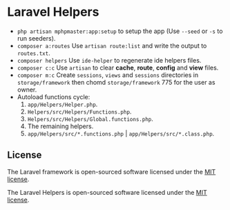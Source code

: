 # Laravel Helpers

- `php artisan mphpmaster:app:setup` to setup the app (Use `--seed` or `-s` to run seeders).
- `composer a:routes` Use `artisan route:list` and write the output to `routes.txt`.
- `composer helpers` Use `ide-helper` to regenerate ide helpers files.
- `composer c:c` Use `artisan` to clear **cache**, **route**, **config** and **view** files.
- `composer m:c` Create `sessions`, `views` and `sessions` directories in `storage/framework` then chomd `storage/framework` 775 for the user as owner.
- Autoload functions cycle:
    1. `app/Helpers/Helper.php`.
    2. `Helpers/src/Helpers/Functions.php`.
    3. `Helpers/src/Helpers/Global.functions.php`.
    4. The remaining helpers.
    5. `app/Helpers/src/*.functions.php` | `app/Helpers/src/*.class.php`.


## License

The Laravel framework is open-sourced software licensed under the [MIT license](https://opensource.org/licenses/MIT).

The Laravel Helpers is open-sourced software licensed under the [MIT license](https://opensource.org/licenses/MIT).
